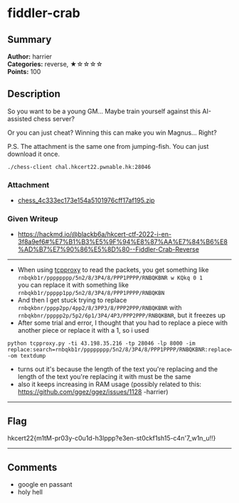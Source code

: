 fiddler-crab
===
## Summary
**Author:** harrier  
**Categories:** reverse, ★☆☆☆☆  
**Points:** 100

## Description

So you want to be a young GM... Maybe train yourself against this AI-assisted chess server?

Or you can just cheat? Winning this can make you win Magnus... Right?

P.S. The attachment is the same one from jumping-fish. You can just download it once.

`./chess-client chal.hkcert22.pwnable.hk:28046`

### Attachment

- [chess_4c333ec173e154a5101976cff17af195.zip](https://github.com/T0x1cL/t0x1cl.github.io/raw/writeup/chess_4c333ec173e154a5101976cff17af195.zip)



### Given Writeup

- https://hackmd.io/@blackb6a/hkcert-ctf-2022-i-en-3f8a9ef6#%E7%B1%B3%E5%9F%94%E8%87%AA%E7%84%B6%E8%AD%B7%E7%90%86%E5%8D%80--Fiddler-Crab-Reverse

---

- When using [tcpproxy](https://github.com/ickerwx/tcpproxy) to read the packets, you get something like  
 `rnbqkb1r/pppppppp/5n2/8/3P4/8/PPP1PPPP/RNBQKBNR w KQkq 0 1`  
  you can replace it with something like `rnbqkb1r/ppppp1pp/5n2/8/3P4/8/PPP1PPPP/RNBQKBN`
- And then I get stuck trying to replace `rnbqkbnr/pppp2pp/4pp2/8/3PP3/8/PPP2PPP/RNBQKBNR` with   
 `rnbqkbnr/ppppp2p/5p2/6p1/3P4/4P3/PPP2PPP/RNBQKBNR`, but it freezes up
- After some trial and error, I thought that you had to replace a piece with another piece or replace it with a 1, so i used
```
python tcpproxy.py -ti 43.198.35.216 -tp 28046 -lp 8000 -im replace:search=rnbqkb1r/pppppppp/5n2/8/3P4/8/PPP1PPPP/RNBQKBNR:replace=rnbqkb1r/ppppp1pp/5n2/8/3P4/8/PPP1PPPP/RNBQKBNR,replace:search=rnbqkb1r/ppppp3/6p1/8/3Pn3/8/PPP2PPP/RNB1KBNR:replace=rnbqkb1r/ppppp3/6p1/8/3PB3/8/PPP2PPP/RNB1KBNR,textdump -om textdump 
```

- turns out it's because the length of the text you're replacing and the length of the text you're replacing it with must be the same  
- also it keeps increasing in RAM usage (possibly related to this: https://github.com/ggez/ggez/issues/1128 -harrier)
---
## Flag
hkcert22{m1tM-pr03y-c0u1d-h3lppp?e3en-st0ckf1sh15-c4n'7_w1n_u!!}

---
## Comments
- google en passant  
- holy hell
